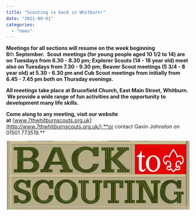 ```yaml
---
title: "Scouting is back in Whitburn!"
date: "2021-09-01"
categories: 
  - "news"
---
```


**Meetings for all sections will resume on the week beginning 6**th **September.  Scout meetings (for young people aged 10 1/2 to 14) are on Tuesdays from 6.30 - 8.30 pm; Explorer Scouts (14 - 18 year old) meet also on Tuesdays from 7.30 - 9.30 pm; Beaver Scout meetings (5 3/4 - 8 year old) at 5.30 - 6.30 pm and Cub Scout meetings from initially from 6.45 - 7.45 pm both on Thursday evenings.** 

**All meetings take place at Brucefield Church, East Main Street, Whitburn.   We provide a wide range of fun activities and the opportunity to development many life skills.** 

**Come along to any meeting, visit our website at** [www.7thwhitburnscouts.org.uk](http://www.7thwhitburnscouts.org.uk/) **or contact Gavin Johnston on 01501 773519.**  

![](images/d03c6-back-to-scouting-1.jpg)
